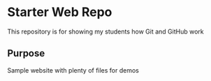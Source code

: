 # Starter Web Repo

This repository is for showing my students how Git and GitHub work

## Purpose

Sample website with plenty of files for demos
